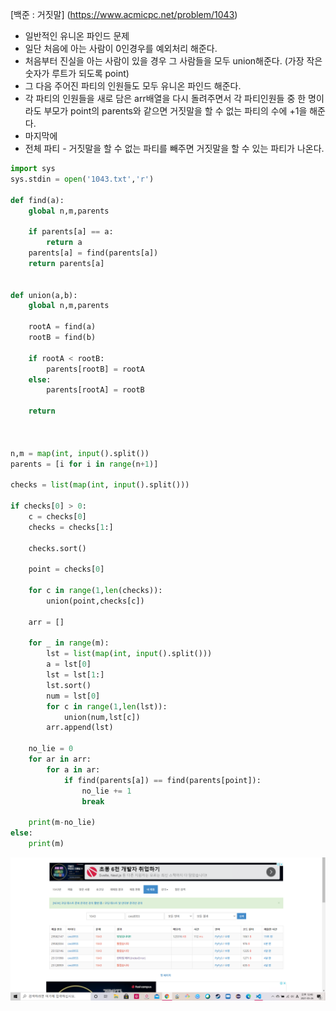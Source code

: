 [백준 : 거짓말] (https://www.acmicpc.net/problem/1043)



- 일반적인 유니온  파인드 문제
- 일단 처음에 아는 사람이 0인경우를 예외처리 해준다.
- 처음부터 진실을 아는 사람이 있을 경우 그 사람들을 모두 union해준다. (가장 작은 숫자가 루트가 되도록 point)
- 그 다음 주어진 파티의 인원들도 모두 유니온 파인드 해준다.
- 각 파티의 인원들을 새로 담은 arr배열을 다시 돌려주면서 각 파티인원들 중 한 명이라도 부모가 point의 parents와 같으면 거짓말을 할 수 없는 파티의 수에 +1을 해준다.
- 마지막에
- 전체 파티 - 거짓말을 할 수 없는 파티를 빼주면 거짓말을 할 수 있는 파티가 나온다.



```python
import sys
sys.stdin = open('1043.txt','r')

def find(a):
    global n,m,parents

    if parents[a] == a:
        return a
    parents[a] = find(parents[a])
    return parents[a]


def union(a,b):
    global n,m,parents

    rootA = find(a)
    rootB = find(b)

    if rootA < rootB:
        parents[rootB] = rootA
    else:
        parents[rootA] = rootB

    return



n,m = map(int, input().split())
parents = [i for i in range(n+1)]

checks = list(map(int, input().split()))

if checks[0] > 0:
    c = checks[0]
    checks = checks[1:]

    checks.sort()

    point = checks[0]

    for c in range(1,len(checks)):
        union(point,checks[c])

    arr = []

    for _ in range(m):
        lst = list(map(int, input().split()))
        a = lst[0]
        lst = lst[1:]
        lst.sort()
        num = lst[0]
        for c in range(1,len(lst)):
            union(num,lst[c])
        arr.append(lst)

    no_lie = 0
    for ar in arr:
        for a in ar:
            if find(parents[a]) == find(parents[point]):
                no_lie += 1
                break

    print(m-no_lie)
else:
    print(m)
```

![20210526_124854](20210526_124854.png)